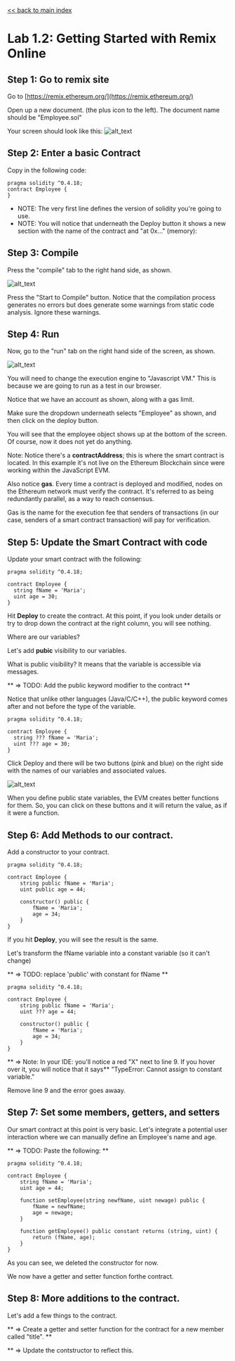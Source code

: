 
[<< back to main index](../README.md)

Lab 1.2: Getting Started with Remix Online
========================

## Step 1: Go to remix site

Go to [https://remix.ethereum.org/](https://remix.ethereum.org/)

Open up a new document. (the plus icon to the left). The document name should be "Employee.sol"

Your screen should look like this:
![alt_text](../../images/lab1-1-fullscreen.png)

## Step 2: Enter a basic Contract 

Copy in the following code:

```solidity
pragma solidity ^0.4.18;
contract Employee {
}
```

* NOTE: The very first line defines the version of solidity you're going to use.
* NOTE: You will notice that underneath the Deploy button it shows a new section with the name of the contract and "at 0x..." (memory):

## Step 3: Compile

Press the "compile" tab to the right hand side, as shown.  

![alt_text](../../images/lab1-1-compile.png)

Press the "Start to Compile" button.  Notice that the compilation process generates no errors but does generate some warnings
from static code analysis. Ignore these warnings.

## Step 4: Run

Now, go to the "run" tab on the right hand side of the screen, as shown.

![alt_text](../../images/lab1-1-run.png)

You will need to change the execution engine to "Javascript VM." This is because we are going to run as a test in our browser.

Notice that we have an account as shown, along with a gas limit.

Make sure the dropdown underneath selects "Employee" as shown, and then click on the deploy button.

You will see that the employee object shows up at the bottom of the screen.  Of course, now it does not yet do anything. 

Note: Notice there's a **contractAddress**; this is where the smart contract is located. In this example it's not live on the Ethereum Blockchain since were working within the JavaScript EVM.

Also notice **gas**. Every time a contract is deployed and modified, nodes on the Ethereum network must verify the contract. It's referred to as being redundantly parallel, as a way to reach consensus.

Gas is the name for the execution fee that senders of transactions (in our case, senders of a smart contract transaction) will pay for verification.

## Step 5: Update the Smart Contract with code

Update your smart contract with the following:

```solidity
pragma solidity ^0.4.18;

contract Employee {
  string fName = 'Maria';
  uint age = 30;
}
```

Hit **Deploy** to create the contract. At this point, if you look under details or
try to drop down the contract at the right column, you will see nothing.

Where are our variables?

Let's add **pubic** visibility to our variables. 

What is public visibility?  It means that the variable is accessible via messages.

** => TODO: Add the public keyword modifier to the contract **

Notice that unlike other languages (Java/C/C++), the public keyword comes after and not before the type of the variable.

```solidity
pragma solidity ^0.4.18;

contract Employee {
  string ??? fName = 'Maria';
  uint ??? age = 30;
}
```

Click Deploy and there will be two buttons (pink and blue)  on the right side with the names of our variables and associated values.

![alt_text](../../images/lab1-1-deploy.png)


 When you define public state variables, the EVM creates better functions for
 them. So, you can click on these buttons and it will return the value, as if it
 were a function.

## Step 6: Add Methods to our contract.

Add a constructor to your contract.

```solidity
pragma solidity ^0.4.18;

contract Employee {
    string public fName = 'Maria';
    uint public age = 44;

    constructor() public {
        fName = 'Maria';
        age = 34;
    }
}
```

If you hit **Deploy**, you will see the result is the same.

Let's transform the fName variable into a constant variable (so it can't change)

** => TODO: replace 'public' with constant for fName **

```solidity
pragma solidity ^0.4.18;

contract Employee {
    string public fName = 'Maria';
    uint ??? age = 44;

    constructor() public {
        fName = 'Maria';
        age = 34;
    }
}
```

** => Note: In your IDE: you'll notice a red "X" next to line 9.  If you hover over it, you will notice that it says**
"TypeError: Cannot assign to constant variable."

Remove line 9 and the error goes awaay.

## Step 7: Set some members, getters, and setters

Our smart contract at this point is very basic. Let's integrate a potential user
interaction where we can manually define an Employee's name and age.
 
** => TODO: Paste the following: **

```solidity
pragma solidity ^0.4.18;

contract Employee {
    string fName = 'Maria';
    uint age = 44;

    function setEmployee(string newfName, uint newage) public {
        fName = newfName;
        age = newage;
    }
    
    function getEmployee() public constant returns (string, uint) {
        return (fName, age);
    }
}
```

As you can see, we deleted the constructor for now.

We now have a getter and setter function forthe contract.

## Step 8: More additions to the contract.

 Let's add a few things to the contract.

** => Create a getter and setter function for the contract for a new member called "title". **

** => Update the contstructor to reflect this. 

